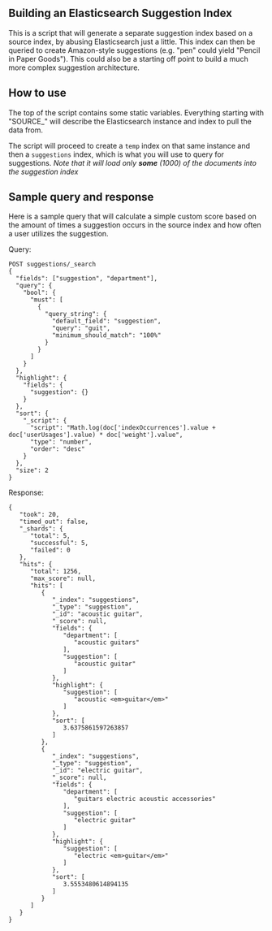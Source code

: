 ## Building an Elasticsearch Suggestion Index

This is a script that will generate a separate suggestion index based on a source index, by abusing Elasticsearch just a little.  This index can then be queried to create Amazon-style suggestions (e.g. "pen" could yield "Pencil in Paper Goods").  This could also be a starting off point to build a much more complex suggestion architecture.

## How to use

The top of the script contains some static variables.  Everything starting with "SOURCE_" will describe the Elasticsearch instance and index to pull the data from.  

The script will proceed to create a ``temp`` index on that same instance and then a ``suggestions`` index, which is what you will use to query for suggestions.  *Note that it will load only **some** (1000) of the documents into the suggestion index*

## Sample query and response

Here is a sample query that will calculate a simple custom score based on the amount of times a suggestion occurs in the source index and how often a user utilizes the suggestion.  

Query:

```
POST suggestions/_search
{
  "fields": ["suggestion", "department"],
  "query": {
    "bool": {
      "must": [
        {
          "query_string": {
            "default_field": "suggestion",
            "query": "guit",
            "minimum_should_match": "100%"
          }
        }
      ]
    }
  },
  "highlight": {
    "fields": {
      "suggestion": {}
    }
  },
  "sort": {
    "_script": {
      "script": "Math.log(doc['indexOccurrences'].value + doc['userUsages'].value) * doc['weight'].value",
      "type": "number",
      "order": "desc"
    }
  },
  "size": 2
}
```

Response:

```
{
   "took": 20,
   "timed_out": false,
   "_shards": {
      "total": 5,
      "successful": 5,
      "failed": 0
   },
   "hits": {
      "total": 1256,
      "max_score": null,
      "hits": [
         {
            "_index": "suggestions",
            "_type": "suggestion",
            "_id": "acoustic guitar",
            "_score": null,
            "fields": {
               "department": [
                  "acoustic guitars"
               ],
               "suggestion": [
                  "acoustic guitar"
               ]
            },
            "highlight": {
               "suggestion": [
                  "acoustic <em>guitar</em>"
               ]
            },
            "sort": [
               3.6375861597263857
            ]
         },
         {
            "_index": "suggestions",
            "_type": "suggestion",
            "_id": "electric guitar",
            "_score": null,
            "fields": {
               "department": [
                  "guitars electric acoustic accessories"
               ],
               "suggestion": [
                  "electric guitar"
               ]
            },
            "highlight": {
               "suggestion": [
                  "electric <em>guitar</em>"
               ]
            },
            "sort": [
               3.5553480614894135
            ]
         }
      ]
   }
}

```